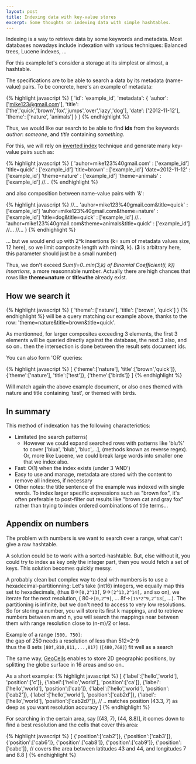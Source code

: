```yaml
---
layout: post
title: Indexing data with key-value stores
excerpt: Some thoughts on indexing data with simple hashtables.
---
```


Indexing is a way to retrieve data by some keywords and metadata. Most databases nowadays include indexation with various techniques: Balanced trees, Lucene indexes, ...

For this example let's consider a storage at its simplest or almost, a hashtable.

The specifications are to be able to search a data by its metadata (name-value) pairs. To be concrete, here's an example of metadata:
 
{% highlight javascript %}
{
  'id': 'example_id',
  'metadata': {
    'auhor': ['mike123@gmail.com'],
    'title': ['the','quick','brown','fox','jumps','over','lazy','dog'],
    'date': ['2012-11-12'],
    'theme': ['nature', 'animals']
  }
}
{% endhighlight %}

Thus, we would like our search to be able to find **ids** from the keywords *author*: *someone*, and *title* containing *something*.

For this, we will rely on [inverted index](http://en.wikipedia.org/wiki/Inverted_index) technique and generate many key-value pairs such as:

{% highlight javascript %}
{
  'auhor=mike123%40gmail.com'                           : ['example_id'] 
  'title=quick'                                         : ['example_id']
  'title=brown'                                         : ['example_id']
  'date=2012-11-12'                                     : ['example_id']
  'theme=nature'                                        : ['example_id']
  'theme=animals'                                       : ['example_id']
  //...
{% endhighlight %}

and also composition between name-value pairs with '&':

{% highlight javascript %}
  //...
  'auhor=mike123%40gmail.com&title=quick'               : ['example_id']
  'auhor=mike123%40gmail.com&theme=nature'              : ['example_id']
  'title=dog&title=quick'                               : ['example_id']
  //..
  'auhor=mike123%40gmail.com&theme=animals&title=quick' : ['example_id']
  //...
  //...
}
{% endhighlight %}

... but we would end up with 2^k insertions (k= sum of metadata values size, 12 here), so we limit composite length with min(**3**, k). (**3** is arbitrary here, this parameter should just be a small number)

Thus, we don't exceed *Sum(i=0..min(3,k) of Binomial Coefficient(i, k)) insertions*, a more reasonnable number. Actually there are high chances that rows like **theme=nature** or **title=the** already exist.

How we search it
-----------
{% highlight javascript %}
{
  'theme': ['nature'], 'title': ['brown', 'quick']
}
{% endhighlight %}
will be a query matching our example above, thanks to the row: 'theme=nature&title=brown&title=quick'.

As mentionned, for larger composites exceeding 3 elements, the first 3 elements will be queried directly against the database, the next 3 also, and so on.. then the intersection is done between the result sets document ids.

You can also form 'OR' queries:

{% highlight javascript %}
[
  {'theme':['nature'], 'title':['brown','quick']},
  {'theme':['nature'], 'title':['test']},
  {'theme':['birds']}
]
{% endhighlight %}

Will match again the above example document, or also ones themed with nature and title containing 'test', or themed with birds.

In summary
---------

This method of indexation has the following characterictics:

 * Limitated (no search patterns)  
   * However we could expand searched rows with patterns like 'blu%' to cover ['blua', 'blub', 'bluc',...], (methods known as reverse regex). Or, more like Lucene, we could break large words into smaller one that we index also.
 * Fast: O(1) when the index exists (under 3 'AND')
 * Easy to use and manage, metadata are stored with the content to remove all indexes, if necessary
 * Other notes: the title sentence of the example was indexed with single words. To index larger specific expressions such as "brown fox", it's often preferable to post-filter out results like "brown cat and gray fox" rather than trying to index ordered combinations of title terms...

Appendix on numbers
-------

The problem with numbers is we want to search over a range, what can't give a raw hashtable.

A solution could be to work with a sorted-hashtable. But, else without it, you could try to index as key only the integer part, then you would fetch a set of keys. This solution becomes quickly messy.

A probably clean but complex way to deal with numbers is to use a hexadecimal-partitionning:
Let's take (int16) integers, we equally map this set to hexadecimals, (thus 8&rarr;`[0,2^13[`, 9&rarr;`[2^13,2^14[,` and so on), we iterate for the next resolution, ( 80&rarr;`[0,2^9[`, ... 8f&rarr;`[15*2^9,2^13[`, ...).
The partitioning is infinite, but we don't need to access to very low resolutions. So for storing a number, you will store its first k mappings, and to retrieve numbers between m and n, you will search the mappings near between them with range resolution close to (n-m)/2 or less.

Example of a range `[500, 750]`:  
the gap of 250 needs a resolution of less than 512=2^9  
thus the 8 sets `[80f,810,811,...,817]` (`[480,768]`) fit well as a search

The same way, [GeoCells](http://code.google.com/p/geomodel/source/browse/trunk/geo/geocell.py) enables to store 2D geographic positions, by splitting the globe surface in 16 areas and so on..

As a short example:
{% highlight javascript %}
[
  {'label':['hello','world'], 'position':['c']},
  {'label':['hello','world'], 'position':['ca']},
  {'label':['hello','world'], 'position':['cab']},
  {'label':['hello','world'], 'position':['cab2']},
  {'label':['hello','world'], 'position':['cab2d']},
  {'label':['hello','world'], 'position':['cab2d7']},
  // .. matches position (43.3, 7) as deep as you want resolution accuracy
]
{% endhighlight %}

For searching in the certain area, say [(43, 7), (44, 8.8)], it comes down to find a best resolution and the cells that cover this area:

{% highlight javascript %}
[
  {'position':['cab2']}, {'position':['cab3']}, {'position':['cab6']},
  {'position':['cab8']}, {'position':['cab9']}, {'position':['cabc']},
  // covers the area between latitudes 43 and 44, and longitudes 7 and 8.8
]
{% endhighlight %}
